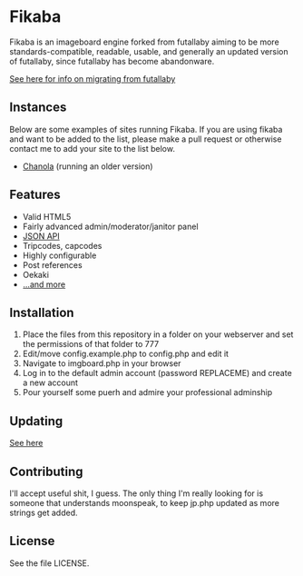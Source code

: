 # Fikaba 
Fikaba is an imageboard engine forked from futallaby aiming to be more standards-compatible, readable, usable, and generally an updated version of futallaby, since futallaby has become abandonware.

[See here for info on migrating from futallaby](https://github.com/knarka/fikaba/blob/master/docs/migrate.md)

## Instances
Below are some examples of sites running Fikaba. If you are using fikaba and want to be added to the list, please make a pull request or otherwise contact me to add your site to the list below.

* [Chanola](http://chanola.netau.net/board/) (running an older version)

## Features
* Valid HTML5
* Fairly advanced admin/moderator/janitor panel
* [JSON API](https://github.com/knarka/fikaba/blob/master/docs/api.md)
* Tripcodes, capcodes
* Highly configurable
* Post references
* Oekaki
* [...and more](https://github.com/knarka/fikaba/blob/master/docs/features.md)

## Installation
1. Place the files from this repository in a folder on your webserver and set the permissions of that folder to 777
2. Edit/move config.example.php to config.php and edit it
3. Navigate to imgboard.php in your browser
4. Log in to the default admin account (password REPLACEME) and create a new account
5. Pour yourself some puerh and admire your professional adminship

## Updating
[See here](https://github.com/knarka/fikaba/blob/master/docs/update.md)

## Contributing
I'll accept useful shit, I guess. The only thing I'm really looking for is someone that understands moonspeak, to keep jp.php updated as more strings get added.

## License
See the file LICENSE.
